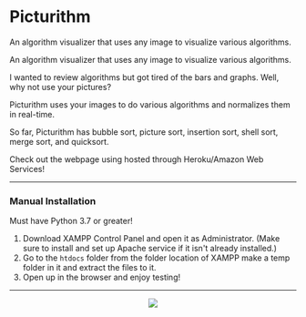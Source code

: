 # Picturithm
An algorithm visualizer that uses any image to visualize various algorithms. 



An algorithm visualizer that uses any image to visualize various algorithms.

I wanted to review algorithms but got tired of the bars and graphs. Well, why not use your pictures?

Picturithm uses your images to do various algorithms and normalizes them in real-time.

So far, Picturithm has bubble sort, picture sort, insertion sort, shell sort, merge sort, and quicksort.

Check out the webpage using hosted through Heroku/Amazon Web Services!

<hr>

<h3> Manual Installation </h3>

Must have Python 3.7 or greater! 

1) Download XAMPP Control Panel and open it as Administrator. (Make sure to install and set up Apache service if it isn't already installed.)
2) Go to the `htdocs` folder from the folder location of XAMPP make a temp folder in it and extract the files to it.
3) Open up in the browser and enjoy testing!

<hr>


<p align='center'>
<img src='https://i.imgur.com/MisXjJE.png'>
</p>
